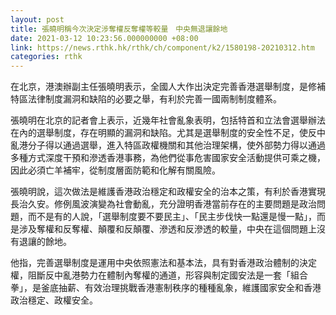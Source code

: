 ```yaml
---
layout: post
title: 張曉明稱今次決定涉奪權反奪權等較量　中央無退讓餘地
date: 2021-03-12 10:23:56.000000000 +08:00
link: https://news.rthk.hk/rthk/ch/component/k2/1580198-20210312.htm
categories: rthk
---
```


在北京，港澳辦副主任張曉明表示，全國人大作出決定完善香港選舉制度，是修補特區法律制度漏洞和缺陷的必要之舉，有利於完善一國兩制制度體系。

張曉明在北京的記者會上表示，近幾年社會亂象表明，包括特首和立法會選舉辦法在內的選舉制度，存在明顯的漏洞和缺陷。尤其是選舉制度的安全性不足，使反中亂港分子得以通過選舉，進入特區政權機關和其他治理架構，使外部勢力得以通過多種方式深度干預和滲透香港事務，為他們從事危害國家安全活動提供可乘之機，因此必須亡羊補牢，從制度層面防範和化解有關風險。

張曉明說，這次做法是維護香港政治穩定和政權安全的治本之策，有利於香港實現長治久安。修例風波演變為社會動亂，充分證明香港當前存在的主要問題是政治問題，而不是有的人說，「選舉制度要不要民主」、「民主步伐快一點還是慢一點」，而是涉及奪權和反奪權、顛覆和反顛覆、滲透和反滲透的較量，中央在這個問題上沒有退讓的餘地。

他指，完善選舉制度是運用中央依照憲法和基本法，具有對香港政治體制的決定權，阻斷反中亂港勢力在體制內奪權的通道，形容與制定國安法是一套「組合拳」，是釜底抽薪、有效治理挑戰香港憲制秩序的種種亂象，維護國家安全和香港政治穩定、政權安全。
